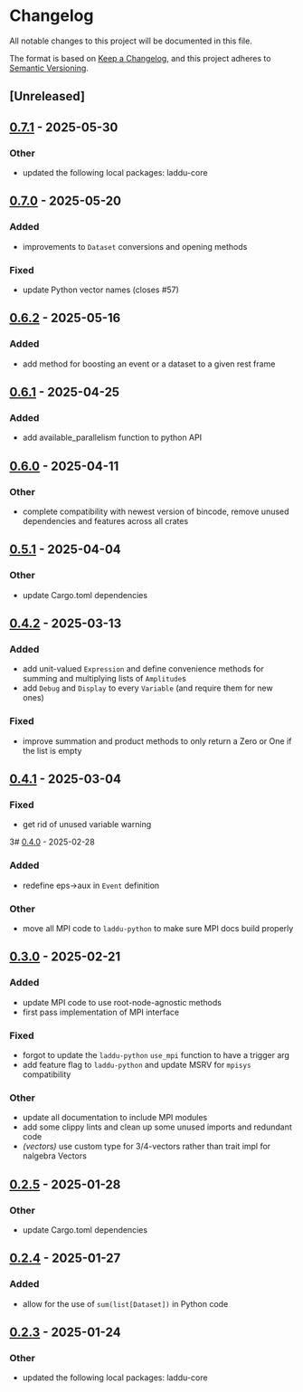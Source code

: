 # Changelog

All notable changes to this project will be documented in this file.

The format is based on [Keep a Changelog](https://keepachangelog.com/en/1.0.0/),
and this project adheres to [Semantic Versioning](https://semver.org/spec/v2.0.0.html).

## [Unreleased]

## [0.7.1](https://github.com/denehoffman/laddu/compare/laddu-python-v0.7.0...laddu-python-v0.7.1) - 2025-05-30

### Other

- updated the following local packages: laddu-core

## [0.7.0](https://github.com/denehoffman/laddu/compare/laddu-python-v0.6.2...laddu-python-v0.7.0) - 2025-05-20

### Added

- improvements to `Dataset` conversions and opening methods

### Fixed

- update Python vector names (closes #57)

## [0.6.2](https://github.com/denehoffman/laddu/compare/laddu-python-v0.6.1...laddu-python-v0.6.2) - 2025-05-16

### Added

- add method for boosting an event or a dataset to a given rest frame

## [0.6.1](https://github.com/denehoffman/laddu/compare/laddu-python-v0.6.0...laddu-python-v0.6.1) - 2025-04-25

### Added

- add available_parallelism function to python API

## [0.6.0](https://github.com/denehoffman/laddu/compare/laddu-python-v0.5.1...laddu-python-v0.6.0) - 2025-04-11

### Other

- complete compatibility with newest version of bincode, remove unused dependencies and features across all crates

## [0.5.1](https://github.com/denehoffman/laddu/compare/laddu-python-v0.5.0...laddu-python-v0.5.1) - 2025-04-04

### Other

- update Cargo.toml dependencies

## [0.4.2](https://github.com/denehoffman/laddu/compare/laddu-python-v0.4.1...laddu-python-v0.4.2) - 2025-03-13

### Added

- add unit-valued `Expression` and define convenience methods for summing and multiplying lists of `Amplitude`s
- add `Debug` and `Display` to every `Variable` (and require them for new ones)

### Fixed

- improve summation and product methods to only return a Zero or One if the list is empty

## [0.4.1](https://github.com/denehoffman/laddu/compare/laddu-python-v0.4.0...laddu-python-v0.4.1) - 2025-03-04

### Fixed

- get rid of unused variable warning

3# [0.4.0](https://github.com/denehoffman/laddu/compare/laddu-python-v0.3.0...laddu-python-v0.3.1) - 2025-02-28

### Added

- redefine eps->aux in `Event` definition

### Other

- move all MPI code to `laddu-python` to make sure MPI docs build properly

## [0.3.0](https://github.com/denehoffman/laddu/compare/laddu-python-v0.2.5...laddu-python-v0.3.0) - 2025-02-21

### Added

- update MPI code to use root-node-agnostic methods
- first pass implementation of MPI interface

### Fixed

- forgot to update the `laddu-python` `use_mpi` function to have a trigger arg
- add feature flag to `laddu-python` and update MSRV for `mpisys` compatibility

### Other

- update all documentation to include MPI modules
- add some clippy lints and clean up some unused imports and redundant code
- _(vectors)_ use custom type for 3/4-vectors rather than trait impl for nalgebra Vectors

## [0.2.5](https://github.com/denehoffman/laddu/compare/laddu-python-v0.2.4...laddu-python-v0.2.5) - 2025-01-28

### Other

- update Cargo.toml dependencies

## [0.2.4](https://github.com/denehoffman/laddu/compare/laddu-python-v0.2.3...laddu-python-v0.2.4) - 2025-01-27

### Added

- allow for the use of `sum(list[Dataset])` in Python code

## [0.2.3](https://github.com/denehoffman/laddu/compare/laddu-python-v0.2.2...laddu-python-v0.2.3) - 2025-01-24

### Other

- updated the following local packages: laddu-core
